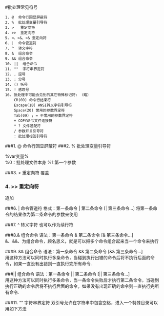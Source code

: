 #批处理常见符号

 	1. @  命令行回显屏蔽符
    2. %  批处理变量引导符
    3. >   重定向符
    4. >>  重定向符
    5. <、>&、<& 重定向符
    6. |  命令管道符
    7. ^  转义字符
    8. &  组合命令
    9. && 组合命令
    10. ||  组合命令
    11. ""  字符串界定符
    12. , 逗号
    13. ; 分号
    14. () 括号
    15. ! 感叹号
    16. 批处理中可能会见到的其它特殊标记符: （略）
        CR(0D) 命令行结束符 
        Escape(1B) ANSI转义字符引导符 
        Space(20) 常用的参数界定符 
        Tab(09) ; = 不常用的参数界定符 
        + COPY命令文件连接符 
        * ? 文件通配符 	
        / 参数开关引导符 
        : 批处理标签引导符 

###1. @  命令行回显屏蔽符
###2. %  批处理变量引导符

%var变量%  
%0：批处理文件本身
%1:第一个参数

###3. >  重定向符
覆盖
### 4. >>  重定向符
追加

###6. |  命令管道符
格式：第一条命令 | 第二条命令 [| 第三条命令...]
将第一条命令的结果作为第二条命令的参数来使用

###7. ^  转义字符
也可以作为续行符

###8.&  组合命令
语法：第一条命令 & 第二条命令 [& 第三条命令...]  
&、&&、为组合命令，顾名思义，就是可以把多个命令组合起来当一个命令来执行

###9. && 组合命令
语法：第一条命令 && 第二条命令 [&& 第三条命令...]  
用这种方法可以同时执行多条命令，当碰到执行出错的命令后将不执行后面的命令，如果一直没有出错则一直执行完所有命令.

###||  组合命令 
语法：第一条命令 || 第二条命令 [|| 第三条命令...]   
用这种方法可以同时执行多条命令，当一条命令失败后才执行第二条命令，当碰到执行正确的命令后将不执行后面的命令，如果没有出现正确的命令则一直执行完所有命令.

###11. ""  字符串界定符
双引号允许在字符串中包含空格，进入一个特殊目录可以用如下方法